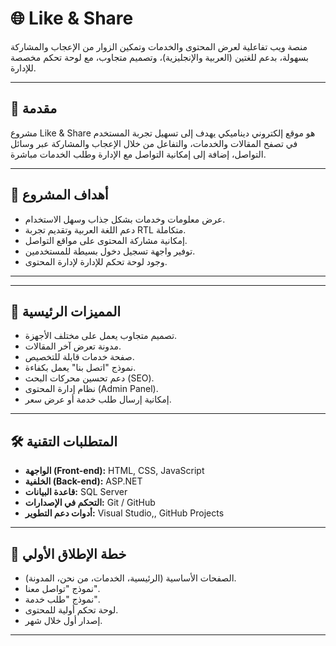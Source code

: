 # 🌐 Like & Share

منصة ويب تفاعلية لعرض المحتوى والخدمات وتمكين الزوار من الإعجاب والمشاركة بسهولة، بدعم للغتين (العربية والإنجليزية)، وتصميم متجاوب، مع لوحة تحكم مخصصة للإدارة.

---

## 🧩 مقدمة

مشروع Like & Share هو موقع إلكتروني ديناميكي يهدف إلى تسهيل تجربة المستخدم في تصفح المقالات والخدمات، والتفاعل من خلال الإعجاب والمشاركة عبر وسائل التواصل، إضافة إلى إمكانية التواصل مع الإدارة وطلب الخدمات مباشرة.

---

## 🎯 أهداف المشروع

- عرض معلومات وخدمات بشكل جذاب وسهل الاستخدام.
- دعم اللغة العربية وتقديم تجربة RTL متكاملة.
- إمكانية مشاركة المحتوى على مواقع التواصل.
- توفير واجهة تسجيل دخول بسيطة للمستخدمين.
- وجود لوحة تحكم للإدارة لإدارة المحتوى.

---

---

## 🚀 المميزات الرئيسية

- تصميم متجاوب يعمل على مختلف الأجهزة.
- مدونة تعرض آخر المقالات.
- صفحة خدمات قابلة للتخصيص.
- نموذج "اتصل بنا" يعمل بكفاءة.
- دعم تحسين محركات البحث (SEO).
- نظام إدارة المحتوى (Admin Panel).
- إمكانية إرسال طلب خدمة أو عرض سعر.

---

## 🛠️ المتطلبات التقنية

- **الواجهة (Front-end):** HTML, CSS, JavaScript
- **الخلفية (Back-end):** ASP.NET
- **قاعدة البيانات:** SQL Server
- **التحكم في الإصدارات:** Git / GitHub
- **أدوات دعم التطوير:** Visual Studio,, GitHub Projects

---

## 📅 خطة الإطلاق الأولي

- الصفحات الأساسية (الرئيسية، الخدمات، من نحن، المدونة).
- نموذج "تواصل معنا".
- نموذج "طلب خدمة".
- لوحة تحكم أولية للمحتوى.
- إصدار أول خلال شهر.

---
